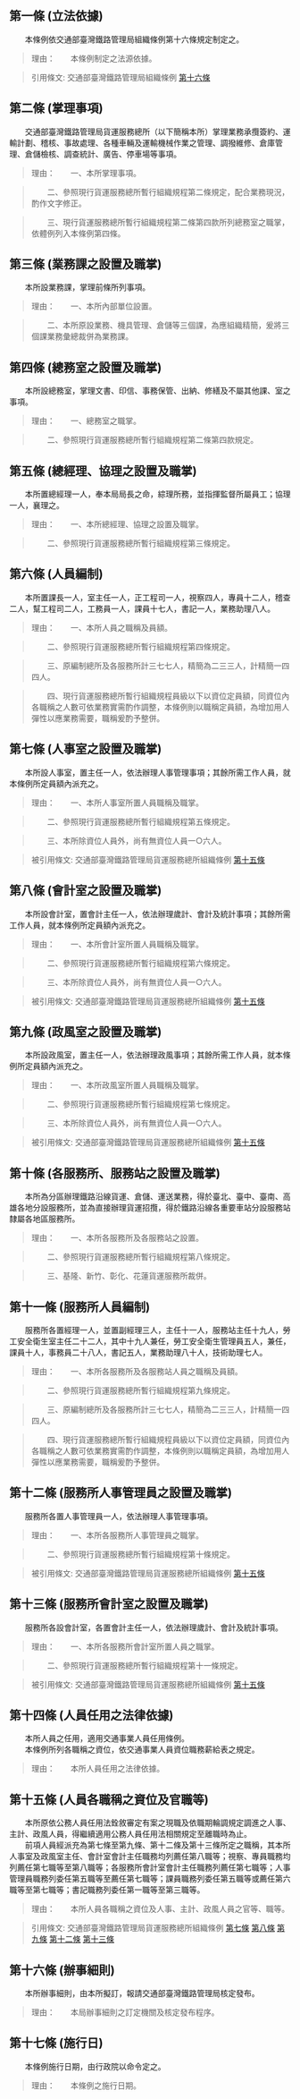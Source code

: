 第一條 (立法依據)
-----------------
　　本條例依交通部臺灣鐵路管理局組織條例第十六條規定制定之。  
> 理由：　　本條例制定之法源依據。

> 引用條文: 交通部臺灣鐵路管理局組織條例 [第十六條](../../交通建設/鐵路/交通部臺灣鐵路管理局組織條例.md#第十六條-各附屬事業機構之設置)



第二條 (掌理事項)
-----------------
　　交通部臺灣鐵路管理局貨運服務總所（以下簡稱本所）掌理業務承攬簽約、運輸計劃、稽核、事故處理、各種車輛及運輸機械作業之管理、調撥維修、倉庫管理、倉儲檢核、調查統計、廣告、停車場等事項。  
> 理由：　　一、本所掌理事項。

> 　　二、參照現行貨運服務總所暫行組織規程第二條規定，配合業務現況，酌作文字修正。

> 　　三、現行貨運服務總所暫行組織規程第二條第四款所列總務室之職掌，依體例列入本條例第四條。



第三條 (業務課之設置及職掌)
---------------------------
　　本所設業務課，掌理前條所列事項。  
> 理由：　　一、本所內部單位設置。

> 　　二、本所原設業務、機具管理、倉儲等三個課，為應組織精簡，爰將三個課業務彙總裁併為業務課。



第四條 (總務室之設置及職掌)
---------------------------
　　本所設總務室，掌理文書、印信、事務保管、出納、修繕及不屬其他課、室之事項。  
> 理由：　　一、總務室之職掌。

> 　　二、參照現行貨運服務總所暫行組織規程第二條第四款規定。



第五條 (總經理、協理之設置及職掌)
---------------------------------
　　本所置總經理一人，奉本局局長之命，綜理所務，並指揮監督所屬員工；協理一人，襄理之。  
> 理由：　　一、本所總經理、協理之設置及職掌。

> 　　二、參照現行貨運服務總所暫行組織規程第三條規定。



第六條 (人員編制)
-----------------
　　本所置課長一人，室主任一人，正工程司一人，視察四人，專員十二人，稽查二人，幫工程司二人，工務員一人，課員十七人，書記一人，業務助理八人。  
> 理由：　　一、本所人員之職稱及員額。

> 　　二、參照現行貨運服務總所暫行組織規程第四條規定。

> 　　三、原編制總所及各服務所計三七七人，精簡為二三三人，計精簡一四四人。

> 　　四、現行貨運服務總所暫行組織規程員級以下以資位定員額，同資位內各職稱之人數可依業務實需酌作調整，本條例則以職稱定員額，為增加用人彈性以應業務需要，職稱爰酌予整併。



第七條 (人事室之設置及職掌)
---------------------------
　　本所設人事室，置主任一人，依法辦理人事管理事項；其餘所需工作人員，就本條例所定員額內派充之。  
> 理由：　　一、本所人事室所置人員職稱及職掌。

> 　　二、參照現行貨運服務總所暫行組織規程第五條規定。

> 　　三、本所除資位人員外，尚有無資位人員一○六人。

> 被引用條文: 交通部臺灣鐵路管理局貨運服務總所組織條例 [第十五條](../../交通建設/鐵路/交通部臺灣鐵路管理局貨運服務總所組織條例.md#第十五條-人員各職稱之資位及官職等)



第八條 (會計室之設置及職掌)
---------------------------
　　本所設會計室，置會計主任一人，依法辦理歲計、會計及統計事項；其餘所需工作人員，就本條例所定員額內派充之。  
> 理由：　　一、本所會計室所置人員職稱及職掌。

> 　　二、參照現行貨運服務總所暫行組織規程第六條規定。

> 　　三、本所除資位人員外，尚有無資位人員一○六人。

> 被引用條文: 交通部臺灣鐵路管理局貨運服務總所組織條例 [第十五條](../../交通建設/鐵路/交通部臺灣鐵路管理局貨運服務總所組織條例.md#第十五條-人員各職稱之資位及官職等)



第九條 (政風室之設置及職掌)
---------------------------
　　本所設政風室，置主任一人，依法辦理政風事項；其餘所需工作人員，就本條例所定員額內派充之。  
> 理由：　　一、本所政風室所置人員職稱及職掌。

> 　　二、參照現行貨運服務總所暫行組織規程第七條規定。

> 　　三、本所除資位人員外，尚有無資位人員一○六人。

> 被引用條文: 交通部臺灣鐵路管理局貨運服務總所組織條例 [第十五條](../../交通建設/鐵路/交通部臺灣鐵路管理局貨運服務總所組織條例.md#第十五條-人員各職稱之資位及官職等)



第十條 (各服務所、服務站之設置及職掌)
-------------------------------------
　　本所為分區辦理鐵路沿線貨運、倉儲、運送業務，得於臺北、臺中、臺南、高雄各地分設服務所，並為直接辦理貨運招攬，得於鐵路沿線各重要車站分設服務站隸屬各地區服務所。  
> 理由：　　一、本所各服務所及各服務站之設置。

> 　　二、參照現行貨運服務總所暫行組織規程第八條規定。

> 　　三、基隆、新竹、彰化、花蓮貨運服務所裁併。



第十一條 (服務所人員編制)
-------------------------
　　服務所各置經理一人，並置副經理三人，主任十一人，服務站主任十九人，勞工安全衛生室主任二十二人，其中十九人兼任，勞工安全衛生管理員五人，兼任，課員十人，事務員二十八人，書記五人，業務助理八十人，技術助理七人。  
> 理由：　　一、本所各服務所及各服務站人員之職稱及員額。

> 　　二、參照現行貨運服務總所暫行組織規程第九條規定。

> 　　三、原編制總所及各服務所計三七七人，精簡為二三三人，計精簡一四四人。

> 　　四、現行貨運服務總所暫行組織規程員級以下以資位定員額，同資位內各職稱之人數可依業務實需酌作調整，本條例則以職稱定員額，為增加用人彈性以應業務需要，職稱爰酌予整併。



第十二條 (服務所人事管理員之設置及職掌)
---------------------------------------
　　服務所各置人事管理員一人，依法辦理人事管理事項。  
> 理由：　　一、本所各服務所人事管理員之職掌。

> 　　二、參照現行貨運服務總所暫行組織規程第十條規定。

> 被引用條文: 交通部臺灣鐵路管理局貨運服務總所組織條例 [第十五條](../../交通建設/鐵路/交通部臺灣鐵路管理局貨運服務總所組織條例.md#第十五條-人員各職稱之資位及官職等)



第十三條 (服務所會計室之設置及職掌)
-----------------------------------
　　服務所各設會計室，各置會計主任一人，依法辦理歲計、會計及統計事項。  
> 理由：　　一、本所各服務所會計室所置人員之職掌。

> 　　二、參照現行貨運服務總所暫行組織規程第十一條規定。

> 被引用條文: 交通部臺灣鐵路管理局貨運服務總所組織條例 [第十五條](../../交通建設/鐵路/交通部臺灣鐵路管理局貨運服務總所組織條例.md#第十五條-人員各職稱之資位及官職等)



第十四條 (人員任用之法律依據)
-----------------------------
　　本所人員之任用，適用交通事業人員任用條例。  
　　本條例所列各職稱之資位，依交通事業人員資位職務薪給表之規定。  
> 理由：　　本所人員任用之法律依據。



第十五條 (人員各職稱之資位及官職等)
-----------------------------------
　　本所原依公務人員任用法銓敘審定有案之現職及依職期輪調規定調進之人事、主計、政風人員，得繼續適用公務人員任用法相關規定至離職時為止。  
　　前項人員經派充為第七條至第九條、第十二條及第十三條所定之職稱，其本所人事室及政風室主任、會計室會計主任職務均列薦任第八職等；視察、專員職務均列薦任第七職等至第八職等；各服務所會計室會計主任職務列薦任第七職等；人事管理員職務列委任第五職等至薦任第七職等；課員職務列委任第五職等或薦任第六職等至第七職等；書記職務列委任第一職等至第三職等。  
> 理由：　　本所人員各職稱之資位及人事、主計、政風人員之官等、職等。

> 引用條文: 交通部臺灣鐵路管理局貨運服務總所組織條例 [第七條](../../交通建設/鐵路/交通部臺灣鐵路管理局貨運服務總所組織條例.md#第七條-人事室之設置及職掌) [第八條](../../交通建設/鐵路/交通部臺灣鐵路管理局貨運服務總所組織條例.md#第八條-會計室之設置及職掌) [第九條](../../交通建設/鐵路/交通部臺灣鐵路管理局貨運服務總所組織條例.md#第九條-政風室之設置及職掌) [第十二條](../../交通建設/鐵路/交通部臺灣鐵路管理局貨運服務總所組織條例.md#第十二條-服務所人事管理員之設置及職掌) [第十三條](../../交通建設/鐵路/交通部臺灣鐵路管理局貨運服務總所組織條例.md#第十三條-服務所會計室之設置及職掌)



第十六條 (辦事細則)
-------------------
　　本所辦事細則，由本所擬訂，報請交通部臺灣鐵路管理局核定發布。  
> 理由：　　本局辦事細則之訂定機關及核定發布程序。



第十七條 (施行日)
-----------------
　　本條例施行日期，由行政院以命令定之。  
> 理由：　　本條例之施行日期。